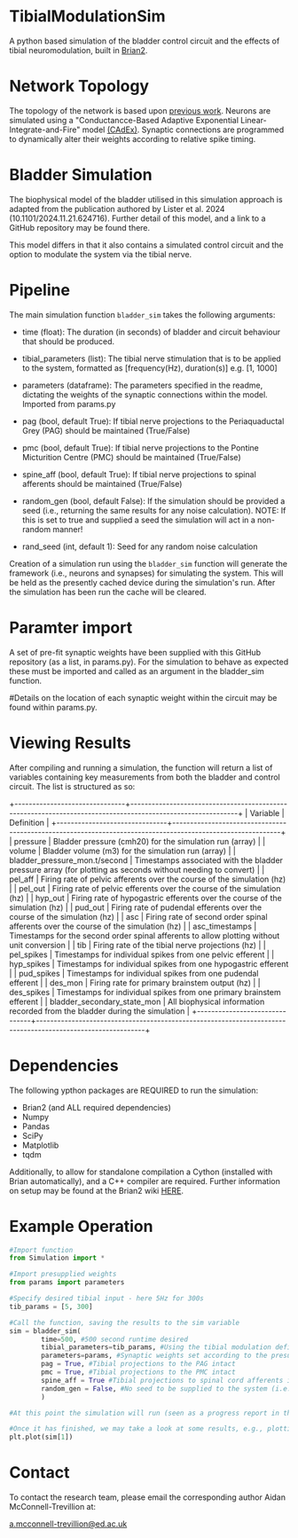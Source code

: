 # TibialModulationSim
A python based simulation of the bladder control circuit and the effects of tibial neuromodulation, built in [Brian2](https://github.com/brian-team/brian2).

# Network Topology
The topology of the network is based upon [previous work](https://pubmed.ncbi.nlm.nih.gov/23033877/). Neurons are simulated using a "Conductancce-Based Adaptive Exponential Linear-Integrate-and-Fire" model [(CAdEx)](https://pubmed.ncbi.nlm.nih.gov/33253029/). Synaptic connections are programmed to dynamically alter their weights according to relative spike timing.

# Bladder Simulation
The biophysical model of the bladder utilised in this simulation approach is adapted from the publication authored by Lister et al. 2024 (10.1101/2024.11.21.624716). 
Further detail of this model, and a link to a GitHub repository may be found there. 

This model differs in that it also contains a simulated control circuit and the option to modulate the system via the tibial nerve. 

# Pipeline
The main simulation function `bladder_sim` takes the following arguments:

- time (float): The duration (in seconds) of bladder and circuit behaviour that should be produced.

- tibial_parameters (list): The tibial nerve stimulation that is to be applied to the system, formatted as [frequency(Hz), duration(s)] e.g. [1, 1000]

- parameters (dataframe): The parameters specified in the readme, dictating the weights of the synaptic connections within the model. Imported from params.py 

- pag (bool, default True): If tibial nerve projections to the Periaquaductal Grey (PAG) should be maintained (True/False)

- pmc (bool, default True): If tibial nerve projections to the Pontine Micturition Centre (PMC) should be maintained (True/False)
     
- spine_aff (bool, default True): If tibial nerve projections to spinal afferents should be maintained (True/False)
    
- random_gen (bool, default False): If the simulation should be provided a seed (i.e., returning the same results for any noise calculation). 
                                  NOTE: If this is set to true and supplied a seed the simulation will act in a non-random manner!

- rand_seed (int, default 1): Seed for any random noise calculation 

Creation of a simulation run using the `bladder_sim` function will generate the framework (i.e., neurons and synapses) for simulating the system. This will be held as the presently cached device during the simulation's run. After the simulation has been run the cache will be cleared. 


# Paramter import
A set of pre-fit synaptic weights have been supplied with this GitHub repository (as a list, in params.py). For the simulation to behave as expected these must be imported and called as an argument in the bladder_sim function. 

#Details on the location of each synaptic weight within the circuit may be found within params.py. 

# Viewing Results
After compiling and running a simulation, the function will return a list of variables containing key measurements from both the bladder and control circuit. The list is structured as so:

+-------------------------------+------------------------------------------------------------------------------------------------------------+
    |           Variable            |                                                 Definition                                                 |
    +-------------------------------+------------------------------------------------------------------------------------------------------------+
    | pressure                      | Bladder pressure (cmh20) for the simulation run (array)                                                    |
    | volume                        | Bladder volume (m3) for the simulation run (array)                                                         |
    | bladder_pressure_mon.t/second | Timestamps associated with the bladder pressure array (for plotting as seconds without needing to convert) |
    | pel_aff                       | Firing rate of pelvic afferents over the course of the simulation (hz)                                     |
    | pel_out                       | Firing rate of pelvic efferents over the course of the simulation (hz)                                     |
    | hyp_out                       | Firing rate of hypogastric efferents over the course of the simulation (hz)                                |
    | pud_out                       | Firing rate of pudendal efferents over the course of the simulation (hz)                                   |
    | asc                           | Firing rate of second order spinal afferents over the course of the simulation (hz)                        |
    | asc_timestamps                | Timestamps for the second order spinal afferents to allow plotting without unit conversion                 |
    | tib                           | Firing rate of the tibial nerve projections (hz)                                                           |
    | pel_spikes                    | Timestamps for individual spikes from one pelvic efferent                                                  |
    | hyp_spikes                    | Timestamps for individual spikes from one hypogastric efferent                                             |
    | pud_spikes                    | Timestamps for individual spikes from one pudendal efferent                                                |
    | des_mon                       | Firing rate for primary brainstem output (hz)                                                              |
    | des_spikes                    | Timestamps for individual spikes from one primary brainstem efferent                                       |
    | bladder_secondary_state_mon   | All biophysical information recorded from the bladder during the simulation                                |
    +-------------------------------+------------------------------------------------------------------------------------------------------------+
  

# Dependencies
The following ypthon packages are REQUIRED to run the simulation:
- Brian2 (and ALL required dependencies)
- Numpy 
- Pandas
- SciPy
- Matplotlib
- tqdm

Additionally, to allow for standalone compilation a Cython (installed with Brian automatically), and a C++ compiler are required. Further information on setup may be found at the Brian2 wiki [HERE](https://brian2.readthedocs.io/en/latest/introduction/install.html#installation-cpp). 

# Example Operation
```python
#Import function
from Simulation import *

#Import presupplied weights
from params import parameters

#Specify desired tibial input - here 5Hz for 300s
tib_params = [5, 300]

#Call the function, saving the results to the sim variable 
sim = bladder_sim(
        time=500, #500 second runtime desired
        tibial_parameters=tib_params, #Using the tibial modulation defined above
        parameters=params, #Synaptic weights set according to the presupplied data
        pag = True, #Tibial projections to the PAG intact
        pmc = True, #Tibial projections to the PMC intact
        spine_aff = True #Tibial projections to spinal cord afferents intact
        random_gen = False, #No seed to be supplied to the system (i.e., the results will include random noise!)
        )

#At this point the simulation will run (seen as a progress report in the terminal)

#Once it has finished, we may take a look at some results, e.g., plotting urine volume over the course of the simulation
plt.plot(sim[1])
```

# Contact
To contact the research team, please email the corresponding author Aidan McConnell-Trevillion at:

 a.mcconnell-trevillion@ed.ac.uk

